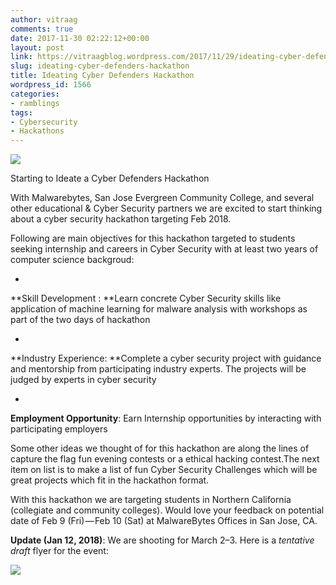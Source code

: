 ```yaml
---
author: vitraag
comments: true
date: 2017-11-30 02:22:12+00:00
layout: post
link: https://vitraagblog.wordpress.com/2017/11/29/ideating-cyber-defenders-hackathon/
slug: ideating-cyber-defenders-hackathon
title: Ideating Cyber Defenders Hackathon
wordpress_id: 1566
categories:
- ramblings
tags:
- Cybersecurity
- Hackathons
---
```






![](https://vitraagblog.files.wordpress.com/2017/11/362b9-1g1zsdm2rollm3-dkc2qvvw2x.jpeg)

Starting to Ideate a Cyber Defenders Hackathon

With Malwarebytes, San Jose Evergreen Community College, and several other educational & Cyber Security partners we are excited to start thinking about a cyber security hackathon targeting Feb 2018.




Following are main objectives for this hackathon targeted to students seeking internship and careers in Cyber Security with at least two years of computer science backgroud:






  * 
**Skill Development : **Learn concrete Cyber Security skills like application of machine learning for malware analysis with workshops as part of the two days of hackathon


  * 
**Industry Experience: **Complete a cyber security project with guidance and mentorship from participating industry experts. The projects will be judged by experts in cyber security


  * 
**Employment Opportunity**: Earn Internship opportunities by interacting with participating employers




Some other ideas we thought of for this hackathon are along the lines of capture the flag fun evening contests or a ethical hacking contest.The next item on list is to make a list of fun Cyber Security Challenges which will be great projects which fit in the hackathon format.




With this hackathon we are targeting students in Northern California (collegiate and community colleges). Would love your feedback on potential date of Feb 9 (Fri) — Feb 10 (Sat) at MalwareBytes Offices in San Jose, CA.




**Update (Jan 12, 2018)**: We are shooting for March 2–3. Here is a *tentative draft* flyer for the event:




![](https://vitraagblog.files.wordpress.com/2017/11/2455a-1r4gv8dlyz-ql5phm5h7jgw2x.jpeg)


